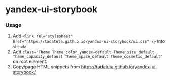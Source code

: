 # yandex-ui-storybook

### Usage
1. Add `<link rel="stylesheet" href="https://tadatuta.github.io/yandex-ui-storybook/ui.css" />` into `<head>`.
2. Add `class="Theme Theme_color_yandex-default Theme_size_default Theme_capacity_default Theme_space_default Theme_cosmetic_default"` on root element.
3. Copy/page HTML snippets from https://tadatuta.github.io/yandex-ui-storybook/
